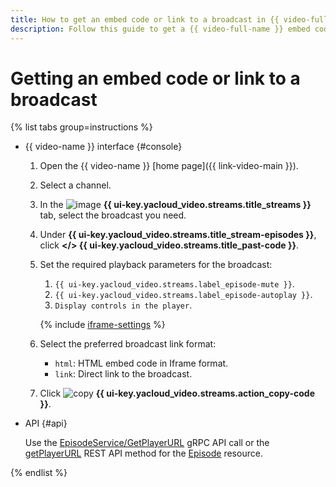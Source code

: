 ```yaml
---
title: How to get an embed code or link to a broadcast in {{ video-full-name }}
description: Follow this guide to get a {{ video-full-name }} embed code or link to a broadcast.
---
```


# Getting an embed code or link to a broadcast

{% list tabs group=instructions %}

- {{ video-name }} interface {#console}

  1. Open the {{ video-name }} [home page]({{ link-video-main }}).
  1. Select a channel.
  1. In the ![image](../../../_assets/console-icons/antenna-signal.svg) **{{ ui-key.yacloud_video.streams.title_streams }}** tab, select the broadcast you need.
  1. Under **{{ ui-key.yacloud_video.streams.title_stream-episodes }}**, click **</> {{ ui-key.yacloud_video.streams.title_past-code }}**.

  1. Set the required playback parameters for the broadcast:

      1. `{{ ui-key.yacloud_video.streams.label_episode-mute }}`.
      1. `{{ ui-key.yacloud_video.streams.label_episode-autoplay }}`.
      1. `Display controls in the player`.

      {% include [iframe-settings](../../../_includes/video/iframe-settings.md) %}

  1. Select the preferred broadcast link format:

      * `html`: HTML embed code in Iframe format.
      * `link`: Direct link to the broadcast.

  1. Click ![copy](../../../_assets/console-icons/copy.svg) **{{ ui-key.yacloud_video.streams.action_copy-code }}**.

- API {#api}

  Use the [EpisodeService/GetPlayerURL](../../api-ref/grpc/episode_service.md#GetPlayerURL) gRPC API call or the [getPlayerURL](../../api-ref/Episode/getPlayerURL.md) REST API method for the [Episode](../../api-ref/Video/index.md) resource.

{% endlist %}
